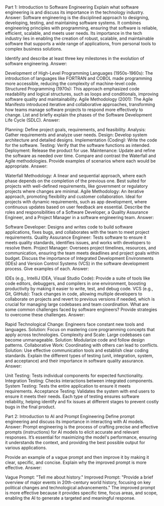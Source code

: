 Part 1: Introduction to Software Engineering
Explain what software engineering is and discuss its importance in the technology industry.
Answer:
Software engineering is the disciplined approach to designing, developing, testing, and maintaining software systems. It combines engineering principles with programming, ensuring that software is reliable, efficient, scalable, and meets user needs. Its importance in the tech industry lies in enabling the creation of robust, scalable, and maintainable software that supports a wide range of applications, from personal tools to complex business solutions.

Identify and describe at least three key milestones in the evolution of software engineering.
Answer:

Development of High-Level Programming Languages (1950s-1960s): The introduction of languages like FORTRAN and COBOL made programming more accessible, reducing the complexity of machine-level code.
Structured Programming (1970s): This approach emphasized code readability and logical structures, such as loops and conditionals, improving software quality and maintainability.
Agile Methodology (2001): The Agile Manifesto introduced iterative and collaborative approaches, transforming how teams manage software projects to respond more effectively to change.
List and briefly explain the phases of the Software Development Life Cycle (SDLC).
Answer:

Planning: Define project goals, requirements, and feasibility.
Analysis: Gather requirements and analyze user needs.
Design: Develop system architecture and detailed designs.
Implementation (Coding): Write the code for the software.
Testing: Verify that the software functions as intended.
Deployment: Release the product for use.
Maintenance: Update and refine the software as needed over time.
Compare and contrast the Waterfall and Agile methodologies. Provide examples of scenarios where each would be appropriate.
Answer:

Waterfall Methodology: A linear and sequential approach, where each phase depends on the completion of the previous one. Best suited for projects with well-defined requirements, like government or regulatory projects where changes are minimal.
Agile Methodology: An iterative approach, promoting flexibility and customer collaboration. Ideal for projects with dynamic requirements, such as app development, where continuous updates based on user feedback are essential.
Describe the roles and responsibilities of a Software Developer, a Quality Assurance Engineer, and a Project Manager in a software engineering team.
Answer:

Software Developer: Designs and writes code to build software applications, fixes bugs, and collaborates with the team to meet project requirements.
Quality Assurance Engineer: Tests software to ensure it meets quality standards, identifies issues, and works with developers to resolve them.
Project Manager: Oversees project timelines, resources, and communication, ensuring the team meets deadlines and project goals within budget.
Discuss the importance of Integrated Development Environments (IDEs) and Version Control Systems (VCS) in the software development process. Give examples of each.
Answer:

IDEs (e.g., IntelliJ IDEA, Visual Studio Code): Provide a suite of tools like code editors, debuggers, and compilers in one environment, boosting productivity by making it easier to write, test, and debug code.
VCS (e.g., Git, GitHub): Track changes in code, allowing multiple developers to collaborate on projects and revert to previous versions if needed, which is crucial for managing large codebases and team coordination.
What are some common challenges faced by software engineers? Provide strategies to overcome these challenges.
Answer:

Rapid Technological Change: Engineers face constant new tools and languages. Solution: Focus on mastering core programming concepts that apply across technologies.
Complexity and Scale: Large codebases can become unmanageable. Solution: Modularize code and follow design patterns.
Collaborative Work: Coordinating with others can lead to conflicts. Solution: Use effective communication tools and establish clear coding standards.
Explain the different types of testing (unit, integration, system, and acceptance) and their importance in software quality assurance.
Answer:

Unit Testing: Tests individual components for expected functionality.
Integration Testing: Checks interactions between integrated components.
System Testing: Tests the entire application to ensure it meets requirements.
Acceptance Testing: Validates the system with end users to ensure it meets their needs.
Each type of testing ensures software reliability, helping identify and fix issues at different stages to prevent costly bugs in the final product.

Part 2: Introduction to AI and Prompt Engineering
Define prompt engineering and discuss its importance in interacting with AI models.
Answer:
Prompt engineering is the process of crafting precise and effective prompts (instructions) for AI models to elicit accurate and relevant responses. It’s essential for maximizing the model's performance, ensuring it understands the context, and providing the best possible output for various applications.

Provide an example of a vague prompt and then improve it by making it clear, specific, and concise. Explain why the improved prompt is more effective.
Answer:

Vague Prompt: "Tell me about history."
Improved Prompt: "Provide a brief overview of major events in 20th-century world history, focusing on key political changes and technological advancements."
The improved prompt is more effective because it provides specific time, focus areas, and scope, enabling the AI to generate a targeted and meaningful response.
